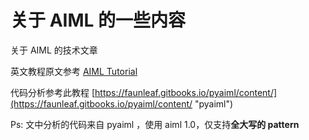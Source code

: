 # 关于 AIML 的一些内容

关于 AIML 的技术文章

英文教程原文参考 [AIML Tutorial](https://www.tutorialspoint.com/aiml/index.htm)

代码分析参考此教程 [https://faunleaf.gitbooks.io/pyaiml/content/](https://faunleaf.gitbooks.io/pyaiml/content/ "pyaiml")



Ps: 文中分析的代码来自 pyaiml ，使用 aiml 1.0，仅支持**全大写的 pattern**

